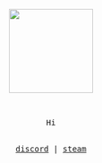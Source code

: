 <!--
**keremenci/keremenci** is a ✨ _special_ ✨ repository because its `README.md` (this file) appears on your GitHub profile.

Here are some ideas to get you started:

- 🔭 I’m currently working on ...
- 🌱 I’m currently learning ...
- 👯 I’m looking to collaborate on ...
- 🤔 I’m looking for help with ...
- 💬 Ask me about ...
- 📫 How to reach me: ...
- 😄 Pronouns: ...
- ⚡ Fun fact: ...
-->


<p align="center">
	<img width="150" src="https://user-images.githubusercontent.com/57116822/132212030-7e141acb-4597-4aa2-87e2-b20f6ed2aef0.gif">
</p>


 </br>
<p align="center">
<samp>
Hi
</samp>
</br></br>
</p>
<samp>
<p align="center">
<a href="https://discord.com/users/198546324419903499">discord</a> | <a href="https://steamcommunity.com/id/Keremenci">steam</a>
</p>
